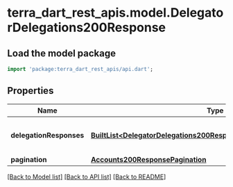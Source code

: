 # terra_dart_rest_apis.model.DelegatorDelegations200Response

## Load the model package
```dart
import 'package:terra_dart_rest_apis/api.dart';
```

## Properties
Name | Type | Description | Notes
------------ | ------------- | ------------- | -------------
**delegationResponses** | [**BuiltList&lt;DelegatorDelegations200ResponseDelegationResponsesInner&gt;**](DelegatorDelegations200ResponseDelegationResponsesInner.md) | delegation_responses defines all the delegations' info of a delegator. | [optional] 
**pagination** | [**Accounts200ResponsePagination**](Accounts200ResponsePagination.md) |  | [optional] 

[[Back to Model list]](../README.md#documentation-for-models) [[Back to API list]](../README.md#documentation-for-api-endpoints) [[Back to README]](../README.md)


